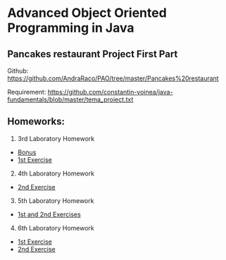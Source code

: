 # Advanced Object Oriented Programming in Java

## Pancakes restaurant Project First Part
Github: https://github.com/AndraRaco/PAO/tree/master/Pancakes%20restaurant

Requirement: https://github.com/constantin-voinea/java-fundamentals/blob/master/tema_proiect.txt

## Homeworks: 
1. 3rd Laboratory Homework
  * [Bonus](https://github.com/AndraRaco/PAO/tree/master/Teme/Tema%20Laborator%203/Bonus)
  * [1st Exercise](https://github.com/AndraRaco/PAO/tree/master/Teme/Tema%20Laborator%203/Exercitiu%201)
  
2. 4th Laboratory Homework
  * [2nd Exercise](https://github.com/AndraRaco/PAO/tree/master/Teme/Tema%20Laborator%204/Exercitiul%202)
  
3. 5th Laboratory Homework
  * [1st and 2nd Exercises](https://github.com/AndraRaco/PAO/tree/master/Teme/Tema%20Laborator%205)

4. 6th Laboratory Homework
  * [1st Exercise](https://github.com/AndraRaco/PAO/tree/master/Teme/Tema%20Laborator%206/out/production/Tema%20Laborator%206/exercitiul14)
  * [2nd Exercise](https://github.com/AndraRaco/PAO/tree/master/Teme/Tema%20Laborator%206/out/production/Tema%20Laborator%206/exercitiul2)
